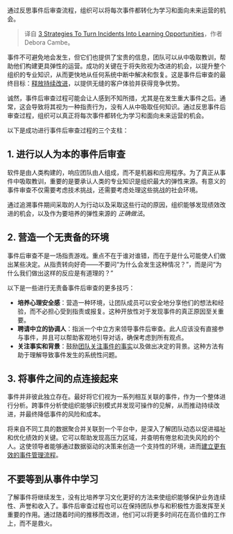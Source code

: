
<!--
title: 三种将事件转化为学习机会的策略
cover: https://cdn.thenewstack.io/media/2024/08/2fde8835-meeting.jpg
-->

通过反思事件后审查流程，组织可以将每次事件都转化为学习和面向未来运营的机会。

> 译自 [3 Strategies To Turn Incidents Into Learning Opportunities](https://thenewstack.io/3-strategies-to-turn-incidents-into-learning-opportunities/)，作者 Debora Cambe。

事件不可避免地会发生，但它们也提供了宝贵的信息，团队可以从中吸取教训，帮助他们构建更具弹性的运营。成功的关键在于将失败视为改进的机会，以提升整个组织的专业知识，从而更快地从任何系统中断中解决和恢复。这是事件后审查的最终目标：[释放持续改进](https://thenewstack.io/full-service-ownership-the-key-to-unlocking-business-and-customer-value/)，以提供无缝的客户体验并获得竞争优势。

诚然，事件后审查过程可能会让人感到不知所措，尤其是在发生重大事件之后。通常，这会导致将其视为一种指责行为，没有人从中吸取任何知识。通过反思事件后审查过程，组织可以真正将每次事件都转化为学习和面向未来运营的机会。

以下是成功进行事件后审查过程的三个支柱：

## 1. 进行以人为本的事件后审查

软件是由人类构建的，响应团队由人组成，而不是机器和应用程序。为了真正从事件中吸取教训，重要的是要承认人类的专业知识是组织最大的弹性来源。有意义的事件审查不仅需要考虑技术挑战，还需要考虑处理这些挑战的社会环境。

通过追溯事件期间采取的人为行动以及采取这些行动的原因，组织能够发现绩效改进的机会，以及作为要培养的弹性来源的 *正确做法*。

## 2. 营造一个无责备的环境

事件后审查不是一场指责游戏。重点不在于谁对谁错，而在于是什么可能使人们做出某些决定。从指责转向好奇——不要问“为什么会发生这种情况？”，而是问“为什么我们做出这样的反应是有道理的？”

以下是一些进行无责备事件后审查的更多技巧：

*   **培养心理安全感**：营造一种环境，让团队成员可以安全地分享他们的想法和经验，而不必担心受到指责或报复。这种开放性对于发现事件的真正原因至关重要。
*   **聘请中立的协调人**：指派一个中立方来领导事件后审查。此人应该没有直接参与事件，并且可以帮助客观地引导对话，确保考虑到所有观点。
*   **关注事实和背景**：鼓励[团队关注事件的事实](https://thenewstack.io/what-can-incident-teams-learn-from-crisis-management/)以及做出决定的背景。这种方法有助于理解导致事件发生的系统性问题。

## 3. 将事件之间的点连接起来

事件并非彼此独立存在。最好将它们视为一系列相互关联的事件，作为一个整体进行分析。跨事件分析使组织能够识别模式并发现可操作的见解，从而推动持续改进，并最终降低事件的风险和成本。

将来自不同工具的数据聚合并关联到一个平台中，是深入了解团队动态以促进福祉和优化绩效的关键。它可以帮助发现高压力区域，并查明有倦怠和流失风险的个人。这使领导者能够通过数据驱动的决策来创造一个支持性的环境，进而[建立更有效的事件管理流程](https://thenewstack.io/how-to-build-past-basic-automated-incident-response/)。

## 不要等到从事件中学习

了解事件将继续发生，没有比培养学习文化更好的方法来使组织能够保护业务连续性、声誉和收入了。事件后审查过程也可以在保持团队参与和积极性方面发挥至关重要的作用。通过随着时间的推移而改进，他们可以将更多时间花在高价值的工作上，而不是救火。

